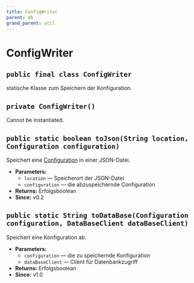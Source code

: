 ```yaml
---
title: ConfigWriter
parent: db
grand_parent: util
---
```


# ConfigWriter


## `public final class ConfigWriter`

statische Klasse zum Speichern der Konfiguration.

## `private ConfigWriter()`

Cannot be instantiated.

## `public static boolean toJson(String location, Configuration configuration)`

Speichert eine [Configuration](Configuration.md) in einer JSON-Datei.

 * **Parameters:**
   * `location` — Speicherort der JSON-Datei
   * `configuration` — die abzuspeichernde Configuration
 * **Returns:** Erfolgsboolean
 * **Since:** v0.2

## `public static String toDataBase(Configuration configuration, DataBaseClient dataBaseClient)`

Speichert eine Konfiguration ab.

 * **Parameters:**
   * `configuration` — die zu speichernde Konfiguration
   * `dataBaseClient` — Client für Datenbankzugriff
 * **Returns:** Erfolgsboolean
 * **Since:** v1.0
